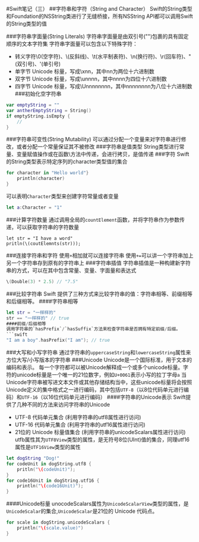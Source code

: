 #Swift笔记（三）
##字符串和字符（String and Character）
Swift的String类型和Foundation的NSString类进行了无缝桥接，所有NSString API都可以调用Swift的String类型的值

###字符串字面量(String Literals)
字符串字面量是由双引号("")包裹的具有固定顺序的文本字符集
字符串字面量可以包含以下特殊字符：
- 转义字符\0(空字符)、\\(反斜线)、\t(水平制表符)、\n(换行符)、\r(回车符)、\"(双引号)、\'(单引号)
- 单字节 Unicode 标量，写成\xnn，其中nn为两位十六进制数
- 双字节 Unicode 标量，写成\unnnn，其中nnnn为四位十六进制数
- 四字节 Unicode 标量，写成\Unnnnnnnn，其中nnnnnnnn为八位十六进制数
###初始化空字符串
```swift
var emptyString = ""
var antherEmptyString = String()
if emptyString.isEmpty {
    //
}
```
###字符串可变性(String Mutability)
可以通过分配一个变量来对字符串进行修改，或者分配一个常量保证其不被修改
###字符串是值类型
String类型进行常量、变量赋值操作或在函数\方法中传递，会进行拷贝，是值传递
###字符
Swift的String类型表示特定序列的character类型值的集合
```swift
for character in "Hello world"}
    println(character)
}
```
可以表明`Character`类型来创建字符常量或者变量
```Swift
let a:Character = "1"
```
###计算字符数量
通过调用全局的`countElement`函数，并将字符串作为参数传递，可以获取字符串的字符数量
```
let str = "I have a word"
pritln(\(coutElemnts(str)));
```
###连接字符串和字符
使用`+`相加就可以连接字符串
使用`+=`可以讲一个字符串加上另一个字符串存到原有的字符串上
###字符串插值
字符串插值是一种构建新字符串的方式，可以在其中包含常量、变量、字面量和表达式
```swift
\(Double(3) * 2.5) // "7.5"
```
###比较字符串
Swift 提供了三种方式来比较字符串的值：字符串相等、前缀相等和后缀相等。
####字符串相等
```swift
let str = "一样样的"
str == "一样样的" // true
####前缀/后缀相等
调用字符串的`hasPrefix`/`hasSuffix`方法来检查字符串是否拥有特定前缀/后缀。
```swift
"I am a boy".hasPrefix("I am"); // true
```
###大写和小写字符串
通过字符串的`uppercaseString`和`lowercaseString`属性来方位大写/小写版本的字符串
###Unicode
Unicode是一个国际标准，用于文本的编码和表示。
每一个字符都可以被Unicode解释成一个或多个unicode标量。字符的unicode标量是一个唯一的21位数字，例如`U+0061`表示小写的拉丁字母`a`
当Unicode字符串被写进文本文件或其他存储结构当中，这些unicode标量将会按照Unicode定义的集中格式之一进行编码，其中包括`UTF-8`（以8位代码单元进行编码）和`UTF-16`（以16位代码单元进行编码）
####字符串的Unicode表示
Swift提供了几种不同的方法来访问字符串的Unicode
- UTF-8 代码单元集合 (利用字符串的utf8属性进行访问)
- UTF-16 代码单元集合 (利用字符串的utf16属性进行访问)
- 21位的 Unicode 标量值集合 (利用字符串的unicodeScalars属性进行访问)
utfb属性其为`UTF8View`类型的属性，是无符号8位(UInt)值的集合，同理utf16属性是`UTF16View`类型的属性
```swift
let dogString "Dog!"
for codeUnit in dogString.utf8 {
    pritln("\(codeUnit)");
}
for code16Unit in dogString.utf16 {
    println("\(code16Unit)");
}
```
####Unicode标量
unocodeScalars属性为`UnicodeScalarView`类型的属性，是`UnicodeScalar`的集合,`UnicodeScalar`是21位的 Unicode 代码点。
```swift
for scale in dogString.unicodeScalars {
    println("\(scale.value)")
}
```
